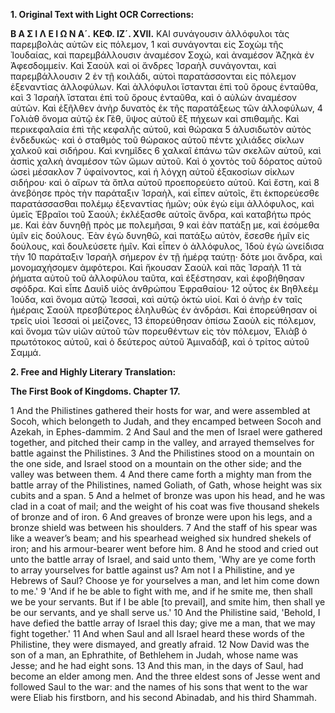 **1. Original Text with Light OCR Corrections:**

**Β Α Σ Ι Λ Ε Ι Ω Ν Α´.**
**ΚΕΦ. ΙΖ´. XVII.**
ΚΑΙ συνάγουσιν ἀλλόφυλοι τὰς παρεμβολὰς αὐτῶν εἰς πόλεμον, 1
καὶ συνάγονται εἰς Σοχὼμ τῆς Ἰουδαίας, καὶ παρεμβάλλουσιν
ἀναμέσον Σοχώ, καὶ ἀναμέσον Ἀζηκὰ ἐν Ἀφεσδομμείν.
Καὶ Σαοὺλ καὶ οἱ ἄνδρες Ἰσραὴλ συνάγονται, καὶ παρεμβάλλουσιν 2
ἐν τῇ κοιλάδι, αὐτοὶ παρατάσσονται εἰς πόλεμον ἐξεναντίας
ἀλλοφύλων. Καὶ ἀλλόφυλοι ἵστανται ἐπὶ τοῦ ὄρους ἐνταῦθα, καὶ 3
Ἰσραὴλ ἵσταται ἐπὶ τοῦ ὄρους ἐνταῦθα, καὶ ὁ αὐλὼν ἀναμέσον
αὐτῶν. Καὶ ἐξῆλθεν ἀνὴρ δυνατὸς ἐκ τῆς παρατάξεως τῶν ἀλλοφύλων, 4
Γολιὰθ ὄνομα αὐτῷ ἐκ Γὲθ, ὕψος αὐτοῦ ἓξ πήχεων
καὶ σπιθαμῆς. Καὶ περικεφαλαία ἐπὶ τῆς κεφαλῆς αὐτοῦ, καὶ θώρακα 5
ἁλυσιδωτὸν αὐτὸς ἐνδεδυκὼς· καὶ ὁ σταθμὸς τοῦ θώρακος
αὐτοῦ πέντε χιλιάδες σίκλων χαλκοῦ καὶ σιδήρου. Καὶ κνημῖδες 6
χαλκαῖ ἐπάνω τῶν σκελῶν αὐτοῦ, καὶ ἀσπὶς χαλκὴ ἀναμέσον
τῶν ὤμων αὐτοῦ. Καὶ ὁ χοντὸς τοῦ δόρατος αὐτοῦ ὡσεὶ μέσακλον 7
ὑφαίνοντος, καὶ ἡ λόγχη αὐτοῦ ἑξακοσίων σίκλων σιδήρου·
καὶ ὁ αἴρων τὰ ὅπλα αὐτοῦ προεπορεύετο αὐτοῦ. Καὶ ἔστη, καὶ 8
ἀνεβόησε πρὸς τὴν παράταξιν Ἰσραὴλ, καὶ εἶπεν αὐτοῖς, ἔτι ἐκπορεύεσθε
παρατάσσασθαι πολέμῳ ἐξεναντίας ἡμῶν; οὐκ ἐγὼ εἰμι ἀλλόφυλος,
καὶ ὑμεῖς Ἑβραῖοι τοῦ Σαούλ; ἐκλέξασθε αὐτοῖς ἄνδρα,
καὶ καταβήτω πρός με. Καὶ ἐὰν δυνηθῇ πρὸς με πολεμῆσαι, 9
καὶ ἐὰν πατάξῃ με, καὶ ἐσόμεθα ὑμῖν εἰς δούλους. Ἐὰν
ἐγὼ δυνηθῶ, καὶ πατάξω αὐτὸν, ἔσεσθε ἡμῖν εἰς δούλους, καὶ
δουλεύσετε ἡμῖν. Καὶ εἶπεν ὁ ἀλλόφυλος, Ἰδοὺ ἐγὼ ὠνείδισα τὴν 10
παράταξιν Ἰσραὴλ σήμερον ἐν τῇ ἡμέρᾳ ταύτῃ· δότε μοι ἄνδρα,
καὶ μονομαχήσομεν ἀμφότεροι. Καὶ ἤκουσαν Σαοὺλ καὶ πᾶς Ἰσραὴλ 11
τὰ ῥήματα αὐτοῦ τοῦ ἀλλοφύλου ταῦτα, καὶ ἐξέστησαν, καὶ
ἐφοβήθησαν σφόδρα. Καὶ εἶπε Δαυὶδ υἱὸς ἀνθρώπου Ἐφραθαίου· 12
οὗτος ἐκ Βηθλεὲμ Ἰούδα, καὶ ὄνομα αὐτῷ Ἰεσσαὶ, καὶ αὐτῷ ὀκτὼ
υἱοί. Καὶ ὁ ἀνὴρ ἐν ταῖς ἡμέραις Σαοὺλ πρεσβύτερος ἐληλυθὼς
ἐν ἀνδράσι. Καὶ ἐπορεύθησαν οἱ τρεῖς υἱοὶ Ἰεσσαὶ οἱ μείζονες, 13
ἐπορεύθησαν ὀπίσω Σαοὺλ εἰς πόλεμον, καὶ ὄνομα τῶν υἱῶν
αὐτοῦ τῶν πορευθέντων εἰς τὸν πόλεμον, Ἐλιὰβ ὁ πρωτότοκος
αὐτοῦ, καὶ ὁ δεύτερος αὐτοῦ Ἀμιναδάβ, καὶ ὁ τρίτος αὐτοῦ Σαμμά.

**2. Free and Highly Literary Translation:**

**The First Book of Kingdoms. Chapter 17.**

1 And the Philistines gathered their hosts for war, and were assembled at Socoh, which belongeth to Judah, and they encamped between Socoh and Azekah, in Ephes-dammim.
2 And Saul and the men of Israel were gathered together, and pitched their camp in the valley, and arrayed themselves for battle against the Philistines.
3 And the Philistines stood on a mountain on the one side, and Israel stood on a mountain on the other side; and the valley was between them.
4 And there came forth a mighty man from the battle array of the Philistines, named Goliath, of Gath, whose height was six cubits and a span.
5 And a helmet of bronze was upon his head, and he was clad in a coat of mail; and the weight of his coat was five thousand shekels of bronze and of iron.
6 And greaves of bronze were upon his legs, and a bronze shield was between his shoulders.
7 And the staff of his spear was like a weaver’s beam; and his spearhead weighed six hundred shekels of iron; and his armour-bearer went before him.
8 And he stood and cried out unto the battle array of Israel, and said unto them, 'Why are ye come forth to array yourselves for battle against us? Am not I a Philistine, and ye Hebrews of Saul? Choose ye for yourselves a man, and let him come down to me.'
9 'And if he be able to fight with me, and if he smite me, then shall we be your servants. But if I be able [to prevail], and smite him, then shall ye be our servants, and ye shall serve us.'
10 And the Philistine said, 'Behold, I have defied the battle array of Israel this day; give me a man, that we may fight together.'
11 And when Saul and all Israel heard these words of the Philistine, they were dismayed, and greatly afraid.
12 Now David was the son of a man, an Ephrathite, of Bethlehem in Judah, whose name was Jesse; and he had eight sons.
13 And this man, in the days of Saul, had become an elder among men. And the three eldest sons of Jesse went and followed Saul to the war: and the names of his sons that went to the war were Eliab his firstborn, and his second Abinadab, and his third Shammah.